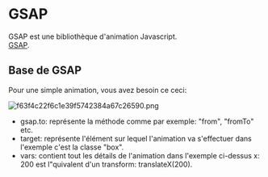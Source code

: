 # GSAP

GSAP est une bibliothèque d'animation Javascript.  
[GSAP](https://gsap.com/).

## Base de GSAP

Pour une simple animation, vous avez besoin ce ceci:

![f63f4c22f6c1e39f5742384a67c26590.png](../../../_resources/f63f4c22f6c1e39f5742384a67c26590.png)
 
- gsap.to: représente la méthode comme par exemple: "from", "fromTo" etc.
- target: représente l'élément sur lequel l'animation va s'effectuer dans l'exemple c'est la classe "box".
- vars: contient tout les détails de l'animation dans l'exemple ci-dessus x: 200 est l"quivalent d'un transform: translateX(200). 